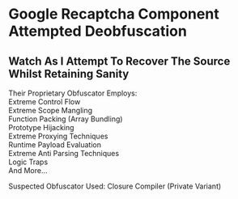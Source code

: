 <h1>Google Recaptcha Component Attempted Deobfuscation</h1>
<h2>Watch As I Attempt To Recover The Source Whilst Retaining Sanity</h2>
<p>
Their Proprietary Obfuscator Employs:<br>
Extreme Control Flow<br>
Extreme Scope Mangling<br>
Function Packing (Array Bundling)<br>
Prototype Hijacking<br>
Extreme Proxying Techniques<br>
Runtime Payload Evaluation<br>
Extreme Anti Parsing Techniques<br>
Logic Traps<br>
And More...
</p>
<p>
Suspected Obfuscator Used: Closure Compiler (Private Variant)
</p>
